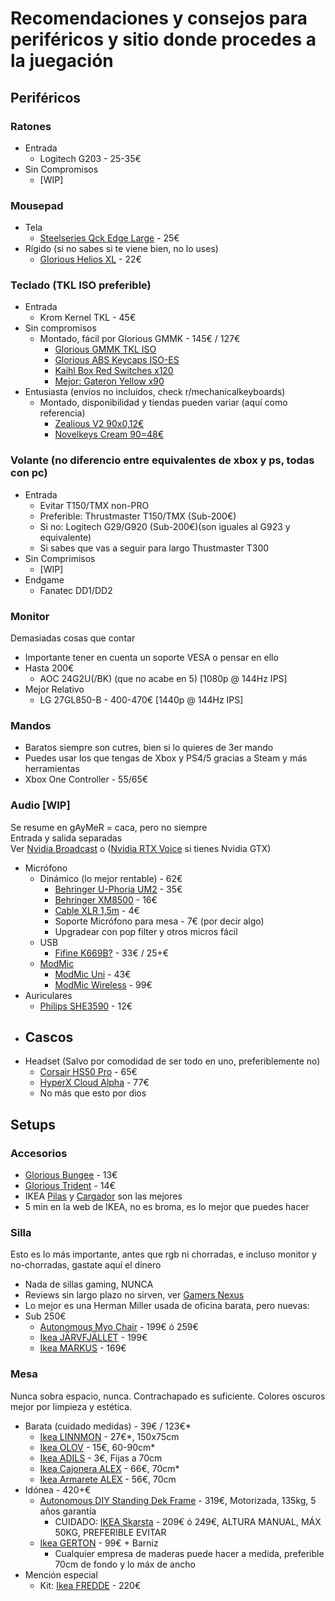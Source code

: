 # Recomendaciones y consejos para periféricos y sitio donde procedes a la juegación
## Periféricos

### Ratones
- Entrada
  - Logitech G203 - 25-35€
- Sin Compromisos
  - [WIP]

### Mousepad
- Tela
  - [Steelseries Qck Edge Large](https://es.steelseries.com/gaming-mousepads/qck-edge-series?size=l) - 25€
- Rígido (si no sabes si te viene bien, no lo uses)
  - [Glorious Helios XL](https://www.coolmod.com/glorious-pc-gaming-race-helios-xl-alfombrilla-precio) - 22€
  
### Teclado (TKL ISO preferible)
- Entrada
  - Krom Kernel TKL - 45€
- Sin compromisos
  - Montado, fácil por Glorious GMMK - 145€ / 127€
    - [Glorious GMMK TKL ISO](https://www.coolmod.com/glorious-pc-gaming-race-gmmk-tkl-iso-layout-teclado-precio)
    - [Glorious ABS Keycaps ISO-ES](https://www.coolmod.com/glorious-pc-gaming-race-abs-keycaps-105-es-layout-negro-teclas-precio)
    - [Kaihl Box Red Switches x120](https://www.coolmod.com/glorious-pc-gaming-race-kailh-box-red-switches-120-piezas-interruptores-teclado-precio)
    - [Mejor: Gateron Yellow x90](https://candykeys.com/product/gateron-yellow-ks-9)
- Entusiasta (envíos no incluidos, check r/mechanicalkeyboards)
  - Montado, disponibilidad y tiendas pueden variar (aquí como referencia)
    - [Zealious V2 90x0,12€](https://mechanicalkeyboards.com/shop/index.php?l=product_detail&p=5238)
    - [Novelkeys Cream 90=48€](https://novelkeys.xyz/products/novelkeys-cream-switches)

### Volante (no diferencio entre equivalentes de xbox y ps, todas con pc)
- Entrada
  - Evitar T150/TMX non-PRO
  - Preferible: Thrustmaster T150/TMX (Sub-200€)
  - Si no: Logitech G29/G920 (Sub-200€)(son iguales al G923 y equivalente)
  - Si sabes que vas a seguir para largo Thustmaster T300
- Sin Comprimisos
  - [WIP]
- Endgame
  - Fanatec DD1/DD2

### Monitor
Demasiadas cosas que contar
- Importante tener en cuenta un soporte VESA o pensar en ello
- Hasta 200€
  - AOC 24G2U(/BK) (que no acabe en 5) [1080p @ 144Hz IPS]
- Mejor Relativo
  - LG 27GL850-B - 400-470€ [1440p @ 144Hz IPS]

### Mandos
- Baratos siempre son cutres, bien si lo quieres de 3er mando
- Puedes usar los que tengas de Xbox y PS4/5 gracias a Steam y más herramientas
- Xbox One Controller - 55/65€

### Audio [WIP]
Se resume en gAyMeR = caca, pero no siempre    
Entrada y salida separadas    
Ver [Nvidia Broadcast](https://www.nvidia.com/es-es/geforce/broadcasting/broadcast-app/) o ([Nvidia RTX Voice](https://www.tomshardware.com/news/nvidia-rtx-voice-works-fine-on-non-rtx-gpus#:~:text=RTX%20Voice%20should%20install%20without,and%2016-series%20graphics%20cards.) si tienes Nvidia GTX)
- Micrófono
  - Dinámico (lo mejor rentable) - 62€
    - [Behringer U-Phoria UM2](https://www.amazon.es/Behringer-UM2-Interface-audio-sampleado/dp/B00EK1OTZC) - 35€
    - [Behringer XM8500](https://www.thomann.de/es/behringer_xm8500.htm) - 16€
    - [Cable XLR 1,5m](https://www.thomann.de/es/the_sssnake_sk23315_xlr_patch.htm) - 4€
    - Soporte Micrófono para mesa - 7€ (por decir algo)
    - Upgradear con pop filter y otros micros fácil
  - USB
    - [Fifine K669B?](https://www.amazon.es/FIFINE-Micrófono-Condensador-Ordenadores-Transmisión/dp/B07QC5W7G9) - 33€ / 25+€
  - [ModMic](https://antlionaudio.com/collections/microphones/)
    - [ModMic Uni](https://www.maxgaming.com/en/microphones/modmic-uni) - 43€
    - [ModMic Wireless](https://www.maxgaming.com/en/microphones/modmic-wireless) - 99€
- Auriculares
  - [Philips SHE3590](https://www.amazon.es/Philips-SHE3590BL-10-Auriculares-Ear/dp/B007BOLAK2) - 12€
- Cascos
  - 
- Headset (Salvo por comodidad de ser todo en uno, preferiblemente no)
  - [Corsair HS50 Pro](https://www.amazon.es/Corsair-Auriculares-Ajustables-viscoelástica-Almohadillas/dp/B07Y2LRP67) - 65€
  - [HyperX Cloud Alpha](https://www.amazon.es/HyperX-Cloud-Alpha-Pro-Profesionales/dp/B076GT6XJ9) - 77€
  - No más que esto por dios

## Setups
### Accesorios
- [Glorious Bungee](https://www.amazon.es/Glorious-PC-Gaming-Race-Bungee/dp/B07MVMPX9D) - 13€
- [Glorious Trident](https://www.coolmod.com/glorious-pc-gaming-race-trident-accesorio-auriculares-precio) - 14€
- IKEA [Pilas](https://www.ikea.com/es/es/p/ladda-pila-recargable-70303876/) y [Cargador](https://www.ikea.com/es/es/p/kvarts-cargador-pilas-80446667/) son las mejores
- 5 min en la web de IKEA, no es broma, es lo mejor que puedes hacer

### Silla
Esto es lo más importante, antes que rgb ni chorradas, e incluso monitor y no-chorradas, gastate aquí el dinero
- Nada de sillas gaming, NUNCA
- Reviews sin largo plazo no sirven, ver [Gamers Nexus](https://www.youtube.com/watch?v=9Yhc6mmdJC4)
- Lo mejor es una Herman Miller usada de oficina barata, pero nuevas:
- Sub 250€
  - [Autonomous Myo Chair](https://www.autonomous.ai/office-chairs/ergonomic-computer-chair?option1572=1942&option1573=1945) - 199€ ó 259€
  - [Ikea JÄRVFJÄLLET](https://www.ikea.com/es/es/p/jarvfjallet-silla-trabajo-con-reposabrazos-gunnared-gris-oscuro-negro-s99275632/) - 199€
  - [Ikea MARKUS](https://www.ikea.com/es/es/p/markus-silla-trabajo-glose-negro-40103100/) - 169€

### Mesa
Nunca sobra espacio, nunca. Contrachapado es suficiente. Colores oscuros mejor por limpieza y estética.
- Barata (cuidado medidas) - 39€ / 123€*
  - [Ikea LINNMON](https://www.ikea.com/es/es/p/linnmon-tablero-negro-marron-10251352/) - 27€*, 150x75cm
  - [Ikea OLOV](https://www.ikea.com/es/es/p/olov-pata-regulable-negro-30264301/) - 15€, 60-90cm*
  - [Ikea ADILS](https://www.ikea.com/es/es/p/adils-pata-negro-70217973/) - 3€, Fijas a 70cm
  - [Ikea Cajonera ALEX](https://www.ikea.com/es/es/p/alex-cajonera-blanco-10192824/) - 66€, 70cm*
  - [Ikea Armarete ALEX](https://www.ikea.com/es/es/p/alex-almacenaje-blanco-60192826/) - 56€, 70cm
- Idónea - 420+€
  - [Autonomous DIY Standing Dek Frame](https://www.autonomous.ai/standing-desks/diy-smart-desk-kit?option16=37&option17=1881) - 319€, Motorizada, 135kg, 5 años garantía 
    - CUIDADO: [IKEA Skarsta](https://www.ikea.com/es/es/p/skarsta-escritorio-sentado-de-pie-blanco-s59324818/) - 209€ ó 249€, ALTURA MANUAL, MÁX 50KG, PREFERIBLE EVITAR
  - [Ikea GERTON](https://www.ikea.com/es/es/p/gerton-tablero-haya-50106773/) - 99€ + Barniz
    - Cualquier empresa de maderas puede hacer a medida, preferible 70cm de fondo y lo máx de ancho
- Mención especial
  - Kit: [Ikea FREDDE](https://www.ikea.com/es/es/p/fredde-escritorio-negro-50219044/) - 220€





